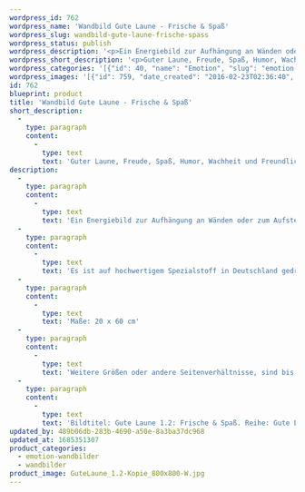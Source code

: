```yaml
---
wordpress_id: 762
wordpress_name: 'Wandbild Gute Laune - Frische & Spaß'
wordpress_slug: wandbild-gute-laune-frische-spass
wordpress_status: publish
wordpress_description: '<p>Ein Energiebild zur Aufhängung an Wänden oder zum Aufstellen im Raum mit dem aktivierbaren feinstofflichen Informationsfeld: Gute Laune - Frische - Spaß - Freude - Spritzigkeit - Humor - Überschwang - Wachsein -  Gut aufgelegt sein - Freundlichkeit: Guter Stimmung und guter Laune sein, Freude, Spaß und Humor. Gute Laune wird hier als die Ausgangsbasis für echte Freude verstanden. Wach und frisch sein in einer Grundhaltung von Freundlichkeit.</p><p>Es ist auf hochwertigem Spezialstoff in Deutschland gedruckt und sorgfältig in Handarbeit auf Holzkeilrahmen aufgezogen. Laut Herstellerangaben ist der farbintensive Druck 70 Jahre lichtecht, waschbar und in einem umweltorientierten Verfahren hergestellt. Der Oberstoff ist mit einer Spezialbeschichtung unterfüttert, so dass, bei Aufhängung an der Wand, der rückseitige Holzrahmen auch bei hellen Farben unsichtbar ist. (In der Onlineansicht ist unser Bild mit einem Wasserzeichen geschützt. Wir bitten um Ihr Verständnis. Im Original ist der Schriftzung „Elveden Verlag Energiebild“ entfernt.)</p><p>Maße: 20 x 60 cm</p><p>Weitere Größen oder andere Seitenverhältnisse, sind bis 200 cm individuell für Sie innerhalb weniger Tage herstellbar. Bitte kontaktieren Sie uns hierfür unter <a href="mailto:info@elvedenverlag.de">info@elvedenverlag.de</a>.</p><p>Bildtitel: Gute Laune 1.2: Frische &amp; Spaß. Reihe: Gute Laune</p><p><a href="https://my.feenbaum.de/anwendung-energie-wandbilder/">Anwendungshinweise</a>      <a href="https://my.feenbaum.de/produktinformation-wandbilder/">Produktinformationen</a></p>'
wordpress_short_description: '<p>Guter Laune, Freude, Spaß, Humor, Wachheit und Freundlichkeit</p>'
wordpress_categories: '[{"id": 40, "name": "Emotion", "slug": "emotion-wandbilder"}, {"id": 24, "name": "Wandbilder", "slug": "wandbilder"}]'
wordpress_images: '[{"id": 759, "date_created": "2016-02-23T02:36:40", "date_created_gmt": "2016-02-23T00:36:40", "date_modified": "2016-02-23T02:36:40", "date_modified_gmt": "2016-02-23T00:36:40", "src": "https://my.feenbaum.de/wp-content/uploads/2016/02/GuteLaune_1.2-Kopie_800x800-W.jpg", "name": "GuteLaune_1.2 Kopie_800x800-W", "alt": ""}]'
id: 762
blueprint: product
title: 'Wandbild Gute Laune - Frische & Spaß'
short_description:
  -
    type: paragraph
    content:
      -
        type: text
        text: 'Guter Laune, Freude, Spaß, Humor, Wachheit und Freundlichkeit'
description:
  -
    type: paragraph
    content:
      -
        type: text
        text: 'Ein Energiebild zur Aufhängung an Wänden oder zum Aufstellen im Raum mit dem aktivierbaren feinstofflichen Informationsfeld: Gute Laune - Frische - Spaß - Freude - Spritzigkeit - Humor - Überschwang - Wachsein -  Gut aufgelegt sein - Freundlichkeit: Guter Stimmung und guter Laune sein, Freude, Spaß und Humor. Gute Laune wird hier als die Ausgangsbasis für echte Freude verstanden. Wach und frisch sein in einer Grundhaltung von Freundlichkeit.'
  -
    type: paragraph
    content:
      -
        type: text
        text: 'Es ist auf hochwertigem Spezialstoff in Deutschland gedruckt und sorgfältig in Handarbeit auf Holzkeilrahmen aufgezogen. Laut Herstellerangaben ist der farbintensive Druck 70 Jahre lichtecht, waschbar und in einem umweltorientierten Verfahren hergestellt. Der Oberstoff ist mit einer Spezialbeschichtung unterfüttert, so dass, bei Aufhängung an der Wand, der rückseitige Holzrahmen auch bei hellen Farben unsichtbar ist. (In der Onlineansicht ist unser Bild mit einem Wasserzeichen geschützt. Wir bitten um Ihr Verständnis. Im Original ist der Schriftzung „Elveden Verlag Energiebild“ entfernt.)'
  -
    type: paragraph
    content:
      -
        type: text
        text: 'Maße: 20 x 60 cm'
  -
    type: paragraph
    content:
      -
        type: text
        text: 'Weitere Größen oder andere Seitenverhältnisse, sind bis 200 cm individuell für Sie innerhalb weniger Tage herstellbar. Bitte kontaktieren Sie uns hierfür unter info@elvedenverlag.de.'
  -
    type: paragraph
    content:
      -
        type: text
        text: 'Bildtitel: Gute Laune 1.2: Frische & Spaß. Reihe: Gute Laune'
updated_by: 489b06db-283b-4690-a50e-8a3ba37dc968
updated_at: 1685351307
product_categories:
  - emotion-wandbilder
  - wandbilder
product_image: GuteLaune_1.2-Kopie_800x800-W.jpg
---
```

